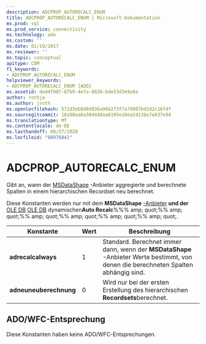 ```yaml
---
description: ADCPROP_AUTORECALC_ENUM
title: ADCPROP_AUTORECALC_ENUM | Microsoft-Dokumentation
ms.prod: sql
ms.prod_service: connectivity
ms.technology: ado
ms.custom: ''
ms.date: 01/19/2017
ms.reviewer: ''
ms.topic: conceptual
apitype: COM
f1_keywords:
- ADCPROP_AUTORECALC_ENUM
helpviewer_keywords:
- ADCPROP_AUTORECALC_ENUM [ADO]
ms.assetid: ded4f087-87b9-4efa-8026-bde53d3e9e8a
author: rothja
ms.author: jroth
ms.openlocfilehash: 571d3eb0d8d836a96b2f3f7a79807bd2d2c16fdf
ms.sourcegitcommit: 18a98ea6a30d448aa6195e10ea2413be7e837e94
ms.translationtype: MT
ms.contentlocale: de-DE
ms.lasthandoff: 08/27/2020
ms.locfileid: "88976841"
---
```

# <a name="adcprop_autorecalc_enum"></a>ADCPROP_AUTORECALC_ENUM
Gibt an, wann der [MSDataShape](../../guide/appendixes/microsoft-data-shaping-service-for-ole-db-ado-service-provider.md) -Anbieter aggregierte und berechnete Spalten in einem hierarchischen Recordset neu berechnet.  
  
 Diese Konstanten werden nur mit dem **MSDataShape** [-Anbieter](./ado-dynamic-property-index.md) **und der** [OLE DB](../../guide/appendixes/microsoft-data-shaping-service-for-ole-db-ado-service-provider.md) [OLE DB](../../guide/appendixes/microsoft-cursor-service-for-ole-db-ado-service-component.md) dynamischen**Auto Recalc**%%% amp; quot;%% amp; quot;%% amp; quot;%% amp; quot;%% amp; quot;%% amp; quot;.  
  
|Konstante|Wert|Beschreibung|  
|--------------|-----------|-----------------|  
|**adrecalcalways**|1|Standard. Berechnet immer dann, wenn der **MSDataShape** -Anbieter Werte bestimmt, von denen die berechneten Spalten abhängig sind.|  
|**adneuneuberechnung**|0|Wird nur bei der ersten Erstellung des hierarchischen **Recordsets**berechnet.|  
  
## <a name="adowfc-equivalent"></a>ADO/WFC-Entsprechung  
 Diese Konstanten haben keine ADO/WFC-Entsprechungen.